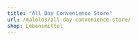 ```yaml
---
title: "All Day Convenience Store"
url: /malolos/all-day-convenience-store/
shop: Lebensmittel
---
```

